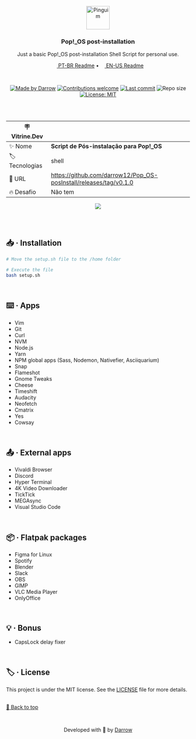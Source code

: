 <div align="center" id="top">
  <!-- Logo & Basic info project -->
  <a href="https://github.com/darrow12/Pop_OS-posInstall/releases/tag/v0.1.0">
    <img src="https://github.com/darrow12/Pop_OS-posInstall/blob/main/.github/logo.png" alt="Pinguim" height="64"/>
  </a>
  
  <h3>Pop!_OS post-installation</h3>
  <p>Just a basic Pop!_OS post-installation Shell Script for personal use.</p>

  <!-- Readme languages -->
  <p>
    <a href="README-pt.md"><img src="https://github.com/darrow12/Pop_OS-posInstall/blob/main/.github/br.png" height="12"> PT-BR Readme</a> 
    • 
    <a href="README.md"><img src="https://github.com/darrow12/Pop_OS-posInstall/blob/main/.github/us.png" height="12"> EN-US Readme</a>
  </p>
  
  <br>
  
  <!-- Badges-->
  [![Made by Darrow](https://img.shields.io/badge/Made%20by-Darrow-6ACAD8?logo=github)](https://github.com/darrow12)
  [![Contributions welcome](https://img.shields.io/badge/Contributions-welcome-6ACAD8)](https://github.com/darrow12/Pop_OS-posInstall/pulls)
  [![Last commit](https://img.shields.io/github/last-commit/darrow12/Pop_OS-posInstall?color=6ACAD8&label=Last%20commit)](https://github.com/darrow12/Pop_OS-posInstall/commits/main)
  ![Repo size](https://img.shields.io/github/repo-size/darrow12/Pop_OS-posInstall?color=6ACAD8&label=Repo%20size)
  [![License: MIT](https://img.shields.io/github/license/darrow12/Pop_OS-posInstall?color=6ACAD8&label=License&labelColor=5a5a5a)](https://github.com/darrow12/Pop_OS-posInstall/blob/main/LICENSE)

<br>
<br>


| :placard: Vitrine.Dev |     |
| -------------  | --- |
| :sparkles: Nome        | **Script de Pós-instalação para Pop!_OS**
| :label: Tecnologias | shell
| :rocket: URL         | https://github.com/darrow12/Pop_OS-posInstall/releases/tag/v0.1.0
| :fire: Desafio     | Não tem

<!-- Inserir imagem com a #vitrinedev ao final do link -->
![](https://raw.githubusercontent.com/darrow12/Pop_OS-posInstall/main/.github/banner.png#vitrinedev)
</div>


<br>
<br>

## 📥 · Installation
```bash
# Move the setup.sh file to the /home folder

# Execute the file
bash setup.sh
```
<br>



## ⌨️ · Apps

- Vim
- Git
- Curl
- NVM
- Node.js
- Yarn
- NPM global apps (Sass, Nodemon, Nativefier, Asciiquarium)
- Snap
- Flameshot
- Gnome Tweaks
- Cheese
- Timeshift
- Audacity
- Neofetch
- Cmatrix
- Yes
- Cowsay
<br>

## 📤 · External apps

- Vivaldi Browser
- Discord
- Hyper Terminal
- 4K Video Downloader
- TickTick
- MEGAsync
- Visual Studio Code
<br>

## 📦 · Flatpak packages

- Figma for Linux
- Spotify
- Blender
- Slack
- OBS
- GIMP
- VLC Media Player
- OnlyOffice
<br>

## 💡 · Bonus

- CapsLock delay fixer
<br>

## 🏷️ · License

This project is under the MIT license. See the <a href="https://github.com/darrow12/Pop_OS-posInstal/blob/main/LICENSE">LICENSE</a> file for more details.
<br>
<br>

<a href='#top'>🔼 Back to top</a>

<br>

<p align="center">Developed with 💙 by <a href="https://github.com/darrow12">Darrow</a></p>
